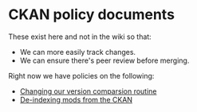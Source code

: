 # CKAN policy documents

These exist here and not in the wiki so that:

- We can more easily track changes.
- We can ensure there's peer review before merging.

Right now we have policies on the following:

- [Changing our version comparsion routine](version-comparison.md)
- [De-indexing mods from the CKAN](de-indexing.md)
